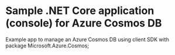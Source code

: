 # Sample .NET Core application (console) for Azure Cosmos DB

Example app to manage an Azure Cosmos DB using client SDK with package Microsoft.Azure.Cosmos;
